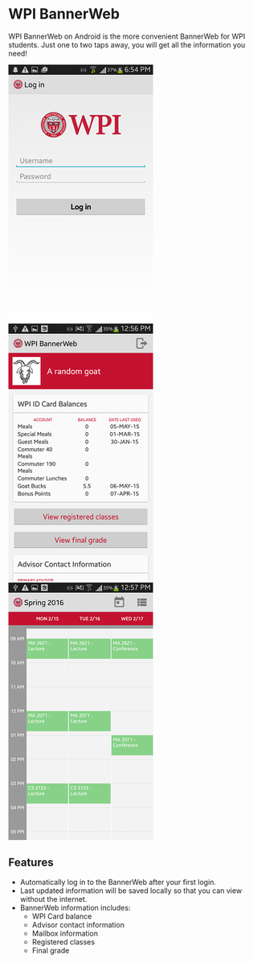 # WPI BannerWeb

WPI BannerWeb on Android is the more convenient BannerWeb for WPI students. Just one to two taps away, you will get all the information you need!

![Login Screen](/screenshots/login.png "Login Screen") 
![Dashboard Screen](/screenshots/dashboard.png "Dashboard Screen")
![Calendar](/screenshots/calendar.png "Calendar Screen")


## Features
* Automatically log in to the BannerWeb after your first login. 
* Last updated information will be saved locally so that you can view without the internet.
* BannerWeb information includes: 
	- WPI Card balance
	- Advisor contact information 
	- Mailbox information
	- Registered classes
	- Final grade
